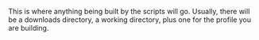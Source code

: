 This is where anything being built by the scripts will go. Usually, there will be a downloads directory, a working directory, plus one for the profile you are building.
